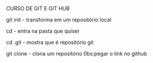 CURSO DE GIT E GIT HUB 

git init - transforma em um repositório local 

cd - entra na pasta que quiser 

cd .git - mostra que é repositório git
 
git clone - clona um repositório 0bs:pegar o link no github